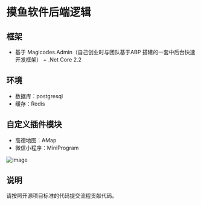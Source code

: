 # 摸鱼软件后端逻辑

## 框架
- 基于 Magicodes.Admin（自己创业时与团队基于ABP 搭建的一套中后台快速开发框架） + .Net Core 2.2 

## 环境
- 数据库：postgresql
- 缓存：Redis

## 自定义插件模块
- 高德地图：AMap
- 微信小程序：MiniProgram

![image](https://user-images.githubusercontent.com/97924970/170446201-5e9a0e46-4af1-4f0c-9f5a-ba3d5fc350d8.png)

## 说明
请按照开源项目标准的代码提交流程贡献代码。
